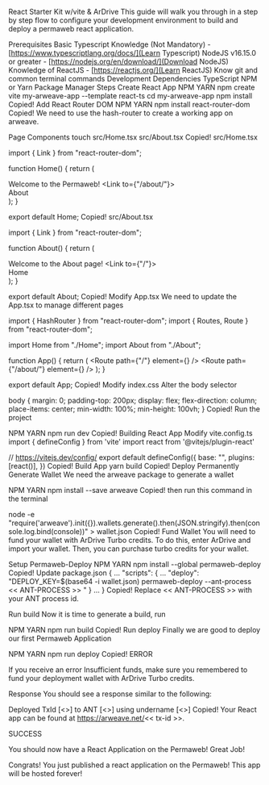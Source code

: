 React Starter Kit w/vite & ArDrive
This guide will walk you through in a step by step flow to configure your development environment to build and deploy a permaweb react application.

Prerequisites
Basic Typescript Knowledge (Not Mandatory) - [https://www.typescriptlang.org/docs/](Learn Typescript)
NodeJS v16.15.0 or greater - [https://nodejs.org/en/download/](Download NodeJS)
Knowledge of ReactJS - [https://reactjs.org/](Learn ReactJS)
Know git and common terminal commands
Development Dependencies
TypeScript
NPM or Yarn Package Manager
Steps
Create React App
NPM
YARN
npm create vite my-arweave-app --template react-ts
cd my-arweave-app
npm install
Copied!
Add React Router DOM
NPM
YARN
npm install react-router-dom
Copied!
We need to use the hash-router to create a working app on arweave.

Page Components
touch src/Home.tsx src/About.tsx
Copied!
src/Home.tsx

import { Link } from "react-router-dom";

function Home() {
	return (
		<div>
			Welcome to the Permaweb!
			<Link to={"/about/"}>
				<div>About</div>
			</Link>
		</div>
	);
}

export default Home;
Copied!
src/About.tsx

import { Link } from "react-router-dom";

function About() {
	return (
		<div>
			Welcome to the About page!
			<Link to={"/"}>
				<div>Home</div>
			</Link>
		</div>
	);
}

export default About;
Copied!
Modify App.tsx
We need to update the App.tsx to manage different pages

import { HashRouter } from "react-router-dom";
import { Routes, Route } from "react-router-dom";

import Home from "./Home";
import About from "./About";

function App() {
	return (
		<HashRouter>
			<Routes>
				<Route path={"/"} element={<Home />} />
				<Route path={"/about/"} element={<About />} />
			</Routes>
		</HashRouter>
	);
}

export default App;
Copied!
Modify index.css
Alter the body selector

body {
  margin: 0;
  padding-top: 200px;
  display: flex;
  flex-direction: column;
  place-items: center;
  min-width: 100%;
  min-height: 100vh;
}
Copied!
Run the project

NPM
YARN
npm run dev
Copied!
Building React App
Modify vite.config.ts
import { defineConfig } from 'vite'
import react from '@vitejs/plugin-react'

// https://vitejs.dev/config/
export default defineConfig({
  base: "",
  plugins: [react()],
})
Copied!
Build App
yarn build
Copied!
Deploy Permanently
Generate Wallet
We need the arweave package to generate a wallet

NPM
YARN
npm install --save arweave
Copied!
then run this command in the terminal

node -e "require('arweave').init({}).wallets.generate().then(JSON.stringify).then(console.log.bind(console))" > wallet.json
Copied!
Fund Wallet
You will need to fund your wallet with ArDrive Turbo credits. To do this, enter ArDrive and import your wallet. Then, you can purchase turbo credits for your wallet.

Setup Permaweb-Deploy
NPM
YARN
npm install --global permaweb-deploy
Copied!
Update package.json
{
  ...
  "scripts": {
    ...
    "deploy": "DEPLOY_KEY=$(base64 -i wallet.json) permaweb-deploy --ant-process << ANT-PROCESS >> "
  }
  ...
}
Copied!
Replace << ANT-PROCESS >> with your ANT process id.

Run build
Now it is time to generate a build, run

NPM
YARN
npm run build
Copied!
Run deploy
Finally we are good to deploy our first Permaweb Application

NPM
YARN
npm run deploy
Copied!
ERROR

If you receive an error Insufficient funds, make sure you remembered to fund your deployment wallet with ArDrive Turbo credits.

Response
You should see a response similar to the following:

Deployed TxId [<<tx-id>>] to ANT [<<ant-process>>] using undername [<<undername>>]
Copied!
Your React app can be found at https://arweave.net/<< tx-id >>.

SUCCESS

You should now have a React Application on the Permaweb! Great Job!

Congrats!
You just published a react application on the Permaweb! This app will be hosted forever!